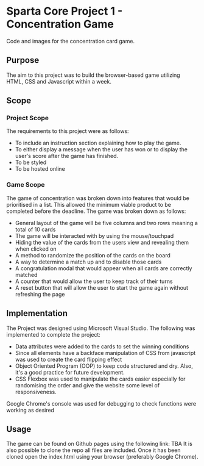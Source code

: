 
# Sparta Core Project 1 - Concentration Game
Code and images for the concentration card game.

## Purpose
The aim to this project was to build the browser-based game utilizing HTML, CSS and Javascript within a week.

## Scope
### Project Scope
The requirements to this project were as follows:
* To include an instruction section explaining how to play the game. 
* To either display a message when the user has won or to display the user's score after the game has finished. 
* To be styled
* To be hosted online

### Game Scope
The game of concentration was broken down into features that would be prioritised in a list. This allowed the minimum viable product to be completed before the deadline. The game was broken down as follows:
* General layout of the game will be five columns and two rows meaning a total of 10 cards
* The game will be interacted with by using the mouse/touchpad
* Hiding the value of the cards from the users view and revealing them when clicked on
* A method to randomize the position of the cards on the board
* A way to determine a match up and to disable those cards
* A congratulation modal that would appear when all cards are correctly matched
* A counter that would allow the user to keep track of their turns
* A reset button that will allow the user to start the game again without refreshing the page

## Implementation
The Project was designed using Microsoft Visual Studio. The following was implemented to complete the project:
* Data attributes were added to the cards to set the winning conditions
* Since all elements have a backface manipulation of CSS from javascript was used to create the card flipping effect 
* Object Oriented Program (OOP) to keep code structured and dry. Also, it's a good practice for future development.
* CSS Flexbox was used to manipulate the cards easier especially for randomising the order and give the website some level of responsiveness.

Google Chrome's console was used for debugging to check functions were working as desired

## Usage
The game can be found on Github pages using the following link: TBA
It is also possible to clone the repo all files are included. Once it has been cloned open the index.html using your browser (preferably Google Chrome).
